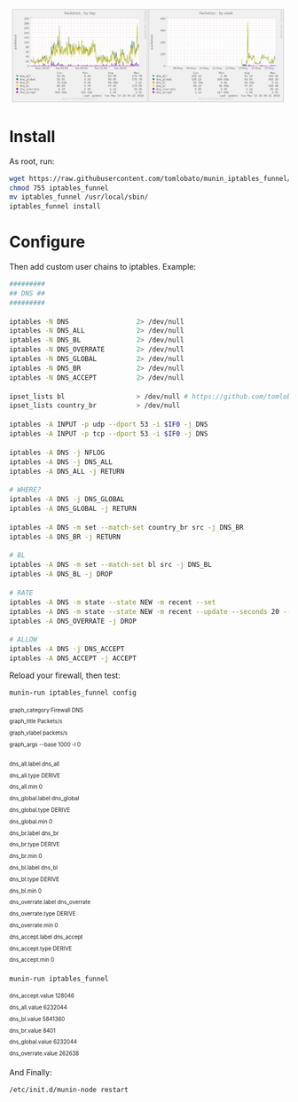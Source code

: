 ![sample graph](https://github.com/tomlobato/munin_iptables_funnel/blob/master/sample.png)

# Install

As root, run:

```bash
wget https://raw.githubusercontent.com/tomlobato/munin_iptables_funnel/master/iptables_funnel
chmod 755 iptables_funnel
mv iptables_funnel /usr/local/sbin/
iptables_funnel install
```

# Configure

Then add custom user chains to iptables. Example:

```bash
#########
## DNS ##
#########

iptables -N DNS                 2> /dev/null
iptables -N DNS_ALL             2> /dev/null
iptables -N DNS_BL              2> /dev/null
iptables -N DNS_OVERRATE        2> /dev/null
iptables -N DNS_GLOBAL          2> /dev/null
iptables -N DNS_BR              2> /dev/null
iptables -N DNS_ACCEPT          2> /dev/null

ipset_lists bl                  > /dev/null # https://github.com/tomlobato/ipset_lists
ipset_lists country_br          > /dev/null

iptables -A INPUT -p udp --dport 53 -i $IF0 -j DNS
iptables -A INPUT -p tcp --dport 53 -i $IF0 -j DNS

iptables -A DNS -j NFLOG
iptables -A DNS -j DNS_ALL
iptables -A DNS_ALL -j RETURN

# WHERE?
iptables -A DNS -j DNS_GLOBAL
iptables -A DNS_GLOBAL -j RETURN

iptables -A DNS -m set --match-set country_br src -j DNS_BR
iptables -A DNS_BR -j RETURN

# BL
iptables -A DNS -m set --match-set bl src -j DNS_BL
iptables -A DNS_BL -j DROP

# RATE
iptables -A DNS -m state --state NEW -m recent --set
iptables -A DNS -m state --state NEW -m recent --update --seconds 20 --hitcount 6 -j DNS_OVERRATE
iptables -A DNS_OVERRATE -j DROP

# ALLOW
iptables -A DNS -j DNS_ACCEPT
iptables -A DNS_ACCEPT -j ACCEPT
```

Reload your firewall, then test:

```bash
munin-run iptables_funnel config
```

<sub><sup>
graph_category Firewall DNS  
graph_title Packets/s  
graph_vlabel packets/s  
graph_args --base 1000 -l 0  
</sup></sub>

<sub><sup>
dns_all.label dns_all  
dns_all.type DERIVE  
dns_all.min 0  
dns_global.label dns_global  
dns_global.type DERIVE  
dns_global.min 0  
dns_br.label dns_br  
dns_br.type DERIVE  
dns_br.min 0  
dns_bl.label dns_bl  
dns_bl.type DERIVE  
dns_bl.min 0  
dns_overrate.label dns_overrate  
dns_overrate.type DERIVE  
dns_overrate.min 0  
dns_accept.label dns_accept  
dns_accept.type DERIVE  
dns_accept.min 0  
</sup></sub>

```
munin-run iptables_funnel
```

<sub><sup>
dns_accept.value 128046  
dns_all.value 6232044  
dns_bl.value 5841360  
dns_br.value 8401  
dns_global.value 6232044  
dns_overrate.value 262638  
</sup></sub>

And Finally:

```bash
/etc/init.d/munin-node restart
```
